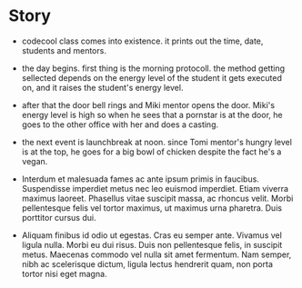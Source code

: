 # Story

* codecool class comes into existence. it prints out the time, date, students and mentors.

* the day begins. first thing is the morning protocoll. the method getting sellected depends on the energy level of the student it gets executed on, and it raises the student's energy level.

* after that the door bell rings and Miki mentor opens the door. Miki's energy level is high so when he sees that a pornstar is at the door, he goes to the other office with her and does a casting.

* the next event is launchbreak at noon. since Tomi mentor's hungry level is at the top, he goes for a big bowl of chicken despite the fact he's a vegan.

* Interdum et malesuada fames ac ante ipsum primis in faucibus. Suspendisse imperdiet metus nec leo euismod imperdiet. Etiam viverra maximus laoreet. Phasellus vitae suscipit massa, ac rhoncus velit. Morbi pellentesque felis vel tortor maximus, ut maximus urna pharetra. Duis porttitor cursus dui.

* Aliquam finibus id odio ut egestas. Cras eu semper ante. Vivamus vel ligula nulla. Morbi eu dui risus. Duis non pellentesque felis, in suscipit metus. Maecenas commodo vel nulla sit amet fermentum. Nam semper, nibh ac scelerisque dictum, ligula lectus hendrerit quam, non porta tortor nisi eget magna.

